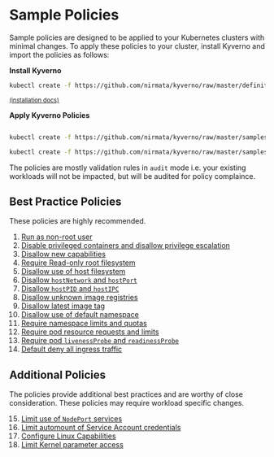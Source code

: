 # Sample Policies

Sample policies are designed to be applied to your Kubernetes clusters with minimal changes. To apply these policies to your cluster, install Kyverno and import the policies as follows:

**Install Kyverno**

````sh
kubectl create -f https://github.com/nirmata/kyverno/raw/master/definitions/install.yaml
````
<small>[(installation docs)](../documentation/installation.md)</small>

**Apply Kyverno Policies**

````bash

kubectl create -f https://github.com/nirmata/kyverno/raw/master/samples/best_practices/

kubectl create -f https://github.com/nirmata/kyverno/raw/master/samples/more/

````

The policies are mostly validation rules in `audit` mode i.e. your existing workloads will not be impacted, but will be audited for policy complaince.

## Best Practice Policies

These policies are highly recommended.

1. [Run as non-root user](RunAsNonRootUser.md)
2. [Disable privileged containers and disallow privilege escalation](DisablePrivilegedContainers.md)
3. [Disallow new capabilities](DisallowNewCapabilities.md)
4. [Require Read-only root filesystem](RequireReadOnlyFS.md)
5. [Disallow use of host filesystem](DisallowHostFS.md)
6. [Disallow `hostNetwork` and `hostPort`](DisallowHostNetworkPort.md)
7. [Disallow `hostPID` and `hostIPC`](DisallowHostPIDIPC.md)
8. [Disallow unknown image registries](DisallowUnknownRegistries.md)
8. [Disallow latest image tag](DisallowLatestTag.md)
10. [Disallow use of default namespace](DisallowDefaultNamespace.md)
11. [Require namespace limits and quotas](RequireNSLimitsQuotas.md)
12. [Require pod resource requests and limits](RequirePodRequestsLimits.md)
13. [Require pod `livenessProbe` and `readinessProbe`](RequirePodProbes.md)
14. [Default deny all ingress traffic](DefaultDenyAllIngress.md)


## Additional Policies

The policies provide additional best practices and are worthy of close consideration. These policies may require workload specific changes. 

15. [Limit use of `NodePort` services](LimitNodePort.md)
16. [Limit automount of Service Account credentials](DisallowAutomountSACredentials.md)
17. [Configure Linux Capabilities](AssignLinuxCapabilities.md)
18. [Limit Kernel parameter access](ConfigureKernelParmeters.md)



